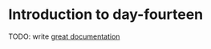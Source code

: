 # Introduction to day-fourteen

TODO: write [great documentation](http://jacobian.org/writing/what-to-write/)
